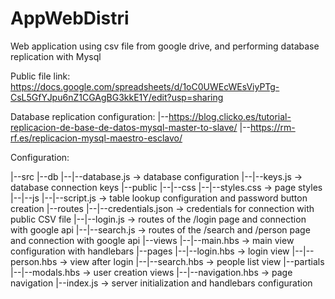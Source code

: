 # AppWebDistri
Web application using csv file from google drive, and performing database replication with Mysql

Public file link: https://docs.google.com/spreadsheets/d/1oC0UWEcWEsViyPTg-CsL5GfYJpu6nZ1CGAgBG3kkE1Y/edit?usp=sharing


Database replication configuration:
  |--https://blog.clicko.es/tutorial-replicacion-de-base-de-datos-mysql-master-to-slave/
  |--https://rm-rf.es/replicacion-mysql-maestro-esclavo/

Configuration:

|--src
  |--db
  |--|--database.js -> database configuration
  |--|--keys.js -> database connection keys
  |--public
  |--|--css
  |--|--styles.css -> page styles
  |--|--js
  |--|--script.js -> table lookup configuration and password button creation
  |--routes
  |--|--credentials.json -> credentials for connection with public CSV file
  |--|--login.js -> routes of the /login page and connection with google api
  |--|--search.js -> routes of the /search and /person page and connection with google api
  |--views
  |--|--main.hbs -> main view configuration with handlebars
  |--pages
  |--|--login.hbs -> login view
  |--|--person.hbs -> view after login
  |--|--search.hbs -> people list view
  |--partials
  |--|--modals.hbs -> user creation views
  |--|--navigation.hbs -> page navigation
  |--index.js -> server initialization and handlebars configuration
  

   
    
